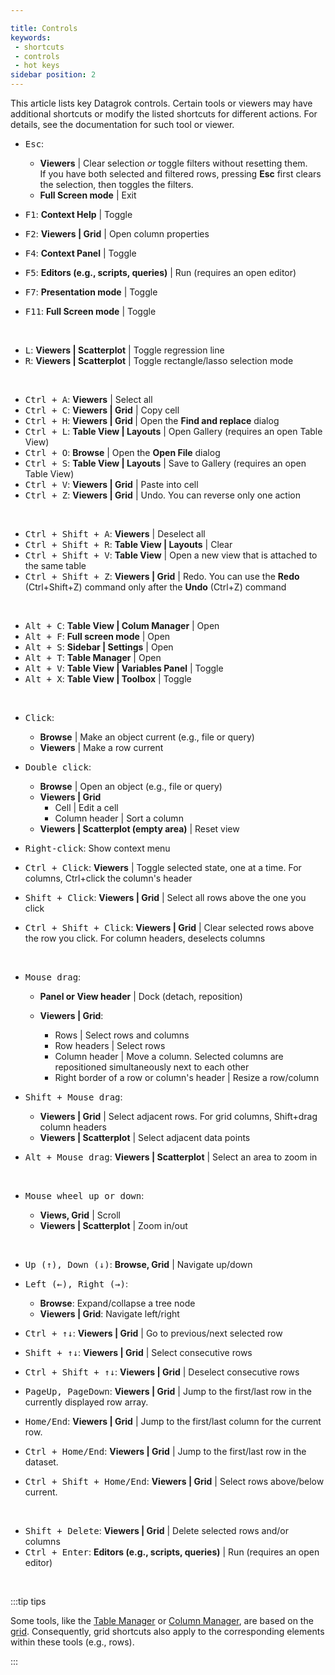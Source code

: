 ```yaml
---

title: Controls
keywords:
 - shortcuts
 - controls
 - hot keys
sidebar position: 2
---
```


This article lists key Datagrok controls. Certain tools
or viewers may have additional shortcuts or modify the listed shortcuts for
different actions. For details, see the documentation for such tool or viewer.

* <kbd>Esc</kbd>:

    * **Viewers** | Clear selection _or_ toggle filters without resetting them. <br/> If
    you have both selected and filtered rows, pressing **Esc** first clears the
    selection, then toggles the filters.
     * **Full Screen mode** | Exit 


* <kbd>F1</kbd>: <b>Context Help</b> | Toggle
* <kbd>F2</kbd>: <b>Viewers | Grid</b> | Open column properties
* <kbd>F4</kbd>: <b>Context Panel</b> | Toggle
* <kbd>F5</kbd>: <b>Editors (e.g., scripts, queries)</b> | Run (requires an open editor)
* <kbd>F7</kbd>: <b>Presentation mode</b> | Toggle
* <kbd>F11</kbd>: <b>Full Screen mode</b> | Toggle  

<!-- Unassigned:
* <kbd>F6</kbd>: --
* <kbd>F3</kbd>: --
* <kbd>F8</kbd>: --
* <kbd>F9</kbd>: --
* <kbd>F10</kbd>: --
-->
<br/>

* <kbd>L</kbd>: <b>Viewers | Scatterplot</b> | Toggle regression line
* <kbd>R</kbd>: <b>Viewers | Scatterplot</b> | Toggle rectangle/lasso selection mode

<br/>

* <kbd>Ctrl + A</kbd>: <b>Viewers</b> | Select all
* <kbd>Ctrl + C</kbd>: <b>Viewers | Grid</b> | Copy cell
* <kbd>Ctrl + H</kbd>: <b>Viewers | Grid </b>| Open the <b>Find and replace</b> dialog 
* <kbd>Ctrl + L</kbd>: <b>Table View | Layouts</b> | Open Gallery (requires an open Table View)
* <kbd>Ctrl + O</kbd>: <b>Browse</b> | Open the <b>Open File</b> dialog
* <kbd>Ctrl + S</kbd>: <b>Table View | Layouts</b> | Save to Gallery (requires an open Table View)
* <kbd>Ctrl + V</kbd>: <b>Viewers | Grid</b> | Paste into cell
* <kbd>Ctrl + Z</kbd>: <b>Viewers | Grid</b> | Undo. You can reverse only one action

<!--
* <kbd>Ctrl + J</kbd>: Viewers | Grid | Undo. You can reverse only one action.
-->
<br/>

* <kbd>Ctrl + Shift + A</kbd>: <b>Viewers</b> | Deselect all
* <kbd>Ctrl + Shift + R</kbd>: <b>Table View | Layouts</b> | Clear
* <kbd>Ctrl + Shift + V</kbd>: <b>Table View</b> | Open a new view that is attached to the same table
* <kbd>Ctrl + Shift + Z</kbd>: <b>Viewers | Grid</b> | Redo. You can use the <b>Redo</b> (Ctrl+Shift+Z) command only after the <b>Undo</b> (Ctrl+Z) command

<br/>

* <kbd>Alt + C</kbd>: <b>Table View | Colum Manager</b> | Open
* <kbd>Alt + F</kbd>: <b>Full screen mode</b> | Open
* <kbd>Alt + S</kbd>: <b>Sidebar | Settings</b> | Open
* <kbd>Alt + T</kbd>: <b>Table Manager</b> | Open
* <kbd>Alt + V</kbd>: <b>Table View | Variables Panel</b> | Toggle
* <kbd>Alt + X</kbd>: <b>Table View | Toolbox</b> | Toggle

<!--
* Alt + Q: Search commands       Not working now
* Alt + I: Tools | Inspector | Open

TBD: Add Alt+ I +R/C to add new row or column 
-->

<br/>

* <kbd>Click</kbd>:

   * **Browse** | Make an object current (e.g., file or query)
   * **Viewers** | Make a row current 

* <kbd>Double click</kbd>: 

   * **Browse** | Open an object (e.g., file or query)
   * **Viewers | Grid** 
     * Cell | Edit a cell
     * Column header | Sort a column
   * **Viewers | Scatterplot (empty area)** | Reset view

* <kbd>Right-click</kbd>: Show context menu
* <kbd>Ctrl + Click</kbd>: <b>Viewers</b> | Toggle selected state, one at a time. For columns, Ctrl+click the column's header
* <kbd>Shift + Click</kbd>: <b>Viewers | Grid</b> | Select all rows above the one you click
* <kbd>Ctrl + Shift + Click</kbd>: <b>Viewers | Grid</b> | Clear selected rows above the row you click. For column headers, deselects columns

<br/>

* <kbd>Mouse drag</kbd>:

  * <b>Panel or View header</b> | Dock (detach, reposition)
  * <b>Viewers | Grid</b>:

    * Rows | Select rows and columns
    * Row headers | Select rows
    * Column header | Move a column. Selected columns
  are repositioned simultaneously next to each other
    * Right border of a row or column's header | Resize a row/column

* <kbd>Shift + Mouse drag</kbd>: 

  * <b>Viewers | Grid</b> | Select adjacent rows. For grid columns, Shift+drag column headers
  * <b>Viewers | Scatterplot</b> | Select adjacent data points

* <kbd>Alt + Mouse drag</kbd>: <b>Viewers | Scatterplot</b> | Select an area to zoom in

<!--  
* <kbd>Ctrl + Shift + Mouse drag</kbd>: <b>Table Manager, Viewers (grid, scatterplot)</b> | ??? not working?
-->

<br/>

* <kbd>Mouse wheel up or down</kbd>:

  * <b>Views, Grid</b> | Scroll
  * <b>Viewers | Scatterplot</b> | Zoom in/out

<br/>

* <kbd>Up (↑), Down (↓)</kbd>: <b>Browse, Grid</b> | Navigate up/down
* <kbd>Left (←), Right (→)</kbd>:

  * <b>Browse</b>: Expand/collapse a tree node
  * <b>Viewers | Grid</b>: Navigate left/right

* <kbd>Ctrl + ↑↓</kbd>: <b>Viewers | Grid</b> | Go to previous/next selected row
* <kbd>Shift + ↑↓</kbd>: <b>Viewers | Grid</b> | Select consecutive rows
* <kbd>Ctrl + Shift + ↑↓</kbd>: <b>Viewers | Grid</b> | Deselect consecutive rows
* <kbd>PageUp, PageDown</kbd>: <b>Viewers | Grid</b> | Jump to the first/last row in the currently displayed row array. 
* <kbd>Home/End</kbd>: <b>Viewers | Grid</b> | Jump to the first/last column for the current row.
* <kbd>Ctrl + Home/End</kbd>: <b>Viewers | Grid</b> | Jump to the first/last row in the dataset.
* <kbd>Ctrl + Shift + Home/End</kbd>: <b>Viewers | Grid</b> | Select rows above/below current.

<br/>

* <kbd>Shift + Delete</kbd>: <b>Viewers | Grid</b> | Delete selected rows and/or columns
* <kbd>Ctrl + Enter</kbd>: <b>Editors (e.g., scripts, queries)</b> | Run (requires an open editor)

<br/>

:::tip tips

Some tools, like the [Table Manager](../navigation/table-manager.md) or 
[Column Manager](../navigation/column-manager.md), are based on the
[grid](../../visualize/viewers/grid.md). Consequently, grid shortcuts 
also apply to the corresponding elements within these tools (e.g., rows).

:::